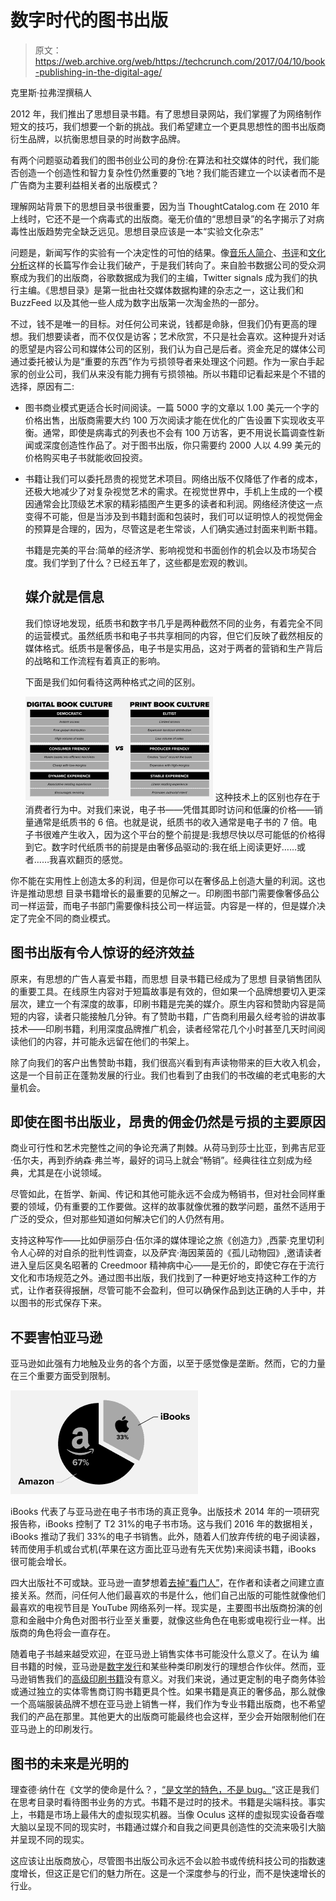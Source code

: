 # 数字时代的图书出版

> 原文：<https://web.archive.org/web/https://techcrunch.com/2017/04/10/book-publishing-in-the-digital-age/>

克里斯·拉弗涅撰稿人

2012 年，我们推出了思想目录书籍。有了思想目录网站，我们掌握了为网络制作短文的技巧，我们想要一个新的挑战。我们希望建立一个更具思想性的图书出版商衍生品牌，以抗衡思想目录的时尚数字品牌。

有两个问题驱动着我们的图书创业公司的身份:在算法和社交媒体的时代，我们能否创造一个创造性和智力复杂性仍然重要的飞地？我们能否建立一个以读者而不是广告商为主要利益相关者的出版模式？

理解网站背景下的思想目录书很重要，因为当 ThoughtCatalog.com 在 2010 年上线时，它还不是一个病毒式的出版商。毫无价值的“思想目录”的名字揭示了对病毒性出版趋势完全缺乏远见。思想目录应该是一本“实验文化杂志”

问题是，新闻写作的实验有一个决定性的可怕的结果。像[音乐人简介](https://web.archive.org/web/20230405210737/http://thoughtcatalog.com/killian-fox/2010/02/chilly-gonzales/)、[书评](https://web.archive.org/web/20230405210737/http://thoughtcatalog.com/mollyyoung/2009/12/book-reviewdominic-dunne-too-much-money/)和[文化分析](https://web.archive.org/web/20230405210737/http://thoughtcatalog.com/mark-dery/2010/12/hate-is-all-around-on-the-politics-of-enthusiasm-and-its-discontents/)这样的长篇写作会让我们破产，于是我们转向了。来自脸书数据公司的受众洞察成为我们的出版商，谷歌数据成为我们的主编，Twitter signals 成为我们的执行主编。《思想目录》是第一批由社交媒体数据构建的杂志之一，这让我们和 BuzzFeed 以及其他一些人成为数字出版第一次淘金热的一部分。

不过，钱不是唯一的目标。对任何公司来说，钱都是命脉，但我们仍有更高的理想。我们想要读者，而不仅仅是访客；艺术欣赏，不只是社会喜欢。这种提升对话的愿望是内容公司和媒体公司的区别，我们认为自己是后者。资金充足的媒体公司通过委托被认为是“重要的东西”作为亏损领导者来处理这个问题。作为一家白手起家的创业公司，我们从来没有能力拥有亏损领袖。所以书籍印记看起来是个不错的选择，原因有二:

*   图书商业模式更适合长时间阅读。一篇 5000 字的文章以 1.00 美元一个字的价格出售，出版商需要大约 100 万次阅读才能在优化的广告设置下实现收支平衡。通常，即使是病毒式的列表也不会有 100 万访客，更不用说长篇调查性新闻或深度创造性作品了。对于图书出版，你只需要约 2000 人以 4.99 美元的价格购买电子书就能收回投资。

*   书籍让我们可以委托昂贵的视觉艺术项目。网络出版不仅降低了作者的成本，还极大地减少了对复杂视觉艺术的需求。在视觉世界中，手机上生成的一个模因通常会比顶级艺术家的精彩插图产生更多的读者和利润。网络经济使这一点变得不可能，但是当涉及到书籍封面和包装时，我们可以证明惊人的视觉佣金的预算是合理的，因为，尽管这是老生常谈，人们确实通过封面来判断书籍。

    书籍是完美的平台:简单的经济学、影响视觉和书面创作的机会以及市场契合度。我们学到了什么？已经五年了，这些都是宏观的教训。

    ## 媒介就是信息

    我们惊讶地发现，纸质书和数字书几乎是两种截然不同的业务，有着完全不同的运营模式。虽然纸质书和电子书共享相同的内容，但它们反映了截然相反的媒体格式。纸质书是奢侈品，电子书是实用品，这对于两者的营销和生产背后的战略和工作流程有着真正的影响。

    下面是我们如何看待这两种格式之间的区别。

    ![](img/bf8b36f4808dae7d2d583464a70d5320.png)
    这种技术上的区别也存在于消费者行为中。对我们来说，电子书——凭借其即时访问和低廉的价格——销量通常是纸质书的 6 倍。也就是说，纸质书的收入通常是电子书的 7 倍。电子书很难产生收入，因为这个平台的整个前提是:我想尽快以尽可能低的价格得到它。数字时代纸质书的前提是由奢侈品驱动的:我在纸上阅读更好……或者……我喜欢翻页的感觉。

你不能在实用性上创造太多的利润，但是你可以在奢侈品上创造大量的利润。这也许是推动思想 目录书籍增长的最重要的见解之一。印刷图书部门需要像奢侈品公司一样运营，而电子书部门需要像科技公司一样运营。内容是一样的，但是媒介决定了完全不同的商业模式。

## 图书出版有令人惊讶的经济效益

原来，有思想的广告人喜爱书籍，而思想 目录书籍已经成为了思想 目录销售团队的重要工具。在线原生内容对于短篇故事是有效的，但如果一个品牌想要切入更深层次，建立一个有深度的故事，印刷书籍是完美的媒介。原生内容和赞助内容是简短的内容，读者只能接触几分钟。有了赞助书籍，广告商利用最久经考验的讲故事技术——印刷书籍，利用深度品牌推广机会，读者经常花几个小时甚至几天时间阅读他们的内容，并可能永远留在他们的书架上。

除了向我们的客户出售赞助书籍，我们很高兴看到有声读物带来的巨大收入机会，这是一个目前正在蓬勃发展的行业。我们也看到了由我们的书改编的老式电影的大量机会。

## 即使在图书出版业，昂贵的佣金仍然是亏损的主要原因

商业可行性和艺术完整性之间的争论充满了荆棘。从荷马到莎士比亚，到弗吉尼亚·伍尔夫，再到乔纳森·弗兰岑，最好的词马上就会“畅销”。经典往往立刻成为经典，尤其是在小说领域。

尽管如此，在哲学、新闻、传记和其他可能永远不会成为畅销书，但对社会同样重要的领域，仍有重要的工作要做。这样的故事就像优雅的数学问题，虽然不适用于广泛的受众，但对那些知道如何解决它们的人仍然有用。

支持这种写作——比如伊丽莎白·伍尔泽的媒体理论之旅《创造力》,西蒙·克里切利令人心碎的对自杀的批判性调查，以及萨宾·海因莱茵的《孤儿动物园》,邀请读者进入皇后区臭名昭著的 Creedmoor 精神病中心——是无价的，即使它存在于流行文化和市场规范之外。通过图书出版，我们找到了一种更好地支持这种工作的方式，让作者获得报酬，尽管可能不会盈利，但可以确保作品到达正确的人手中，并以图书的形式保存下来。

## 不要害怕亚马逊

亚马逊如此强有力地触及业务的各个方面，以至于感觉像是垄断。然而，它的力量在三个重要方面受到限制。

![](img/92bda78797ef12054bee558e0a0519d2.png)

iBooks 代表了与亚马逊在电子书市场的真正竞争。出版技术 2014 年的一项研究报告称，iBooks 控制了 T2 31%的电子书市场。这与我们 2016 年的数据相关，iBooks 推动了我们 33%的电子书销售。此外，随着人们放弃传统的电子阅读器，转而使用手机或台式机(苹果在这方面比亚马逊有先天优势)来阅读书籍，iBooks 很可能会增长。

四大出版社不可或缺。亚马逊一直梦想着[去掉“看门人”](https://web.archive.org/web/20230405210737/http://quotecatalog.com/quote/brad-stone-book-publishers-wa9Y5aP)，在作者和读者之间建立直接关系。然而，问任何人他们最喜欢的书是什么，他们自己出版的可能性就像他们最喜欢的电视节目是 YouTube 网络系列一样。现实是，主要图书出版商扮演的创意和金融中介角色对图书行业至关重要，就像这些角色在电影或电视行业一样。出版商的角色将会一直存在。

随着电子书越来越受欢迎，在亚马逊上销售实体书可能没什么意义了。在认为 编目书籍的时候，亚马逊是[数字发行](https://web.archive.org/web/20230405210737/http://www.amazon.com/s/ref=dp_byline_sr_ebooks_2?ie=UTF8&text=Thought++Catalog&search-alias=digital-text&field-author=Thought++Catalog&sort=relevancerank)和某些种类印刷发行的理想合作伙伴。然而，亚马逊销售我们的[高级印刷书籍](https://web.archive.org/web/20230405210737/http://shopcatalog.com/)没有意义。对我们来说，通过更定制的电子商务体验或通过独立的实体零售商订购书籍更具个性。如果书籍是真正的奢侈品，那么就像一个高端服装品牌不想在亚马逊上销售一样，我们作为专业书籍出版商，也不希望我们的产品在那里。其他更大的出版商可能最终也会这样，至少会开始限制他们在亚马逊上的印刷发行。

## 图书的未来是光明的

理查德·纳什在《文学的使命是什么？，[“是文学的特色，不是 bug。](https://web.archive.org/web/20230405210737/http://quotecatalog.com/quote/richard-nash-the-lack-of-vid-Y7AW02a)“这正是我们在思考目录时看待图书业务的方式。书籍不是过时的技术。书籍是尖端科技。事实上，书籍是市场上最伟大的虚拟现实机器。当像 Oculus 这样的虚拟现实设备吞噬大脑以呈现不同的现实时，书籍通过媒介和自我之间更具创造性的交流来吸引大脑并呈现不同的现实。

这应该让出版商放心，尽管图书出版公司永远不会以脸书或传统科技公司的指数速度增长，但这正是它们的魅力所在。这是一个深度参与的行业，而不是快速增长的行业。